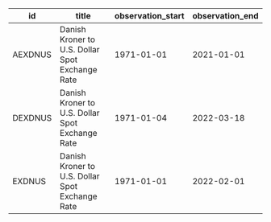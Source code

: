 | id      | title                                           | observation_start   | observation_end   |
|---------|-------------------------------------------------|---------------------|-------------------|
| AEXDNUS | Danish Kroner to U.S. Dollar Spot Exchange Rate | 1971-01-01          | 2021-01-01        |
| DEXDNUS | Danish Kroner to U.S. Dollar Spot Exchange Rate | 1971-01-04          | 2022-03-18        |
| EXDNUS  | Danish Kroner to U.S. Dollar Spot Exchange Rate | 1971-01-01          | 2022-02-01        |